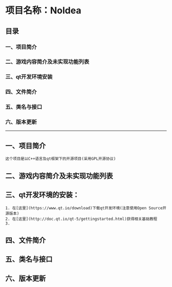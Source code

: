 # 项目名称：Noldea

## 目录

### 一、项目简介
### 二、游戏内容简介及未实现功能列表
### 三、qt开发环境安装
### 四、文件简介
### 五、类名与接口
### 六、版本更新

---

## 一、项目简介

    这个项目是以C++语言及qt框架下的开源项目(采用GPL开源协议)

## 二、游戏内容简介及未实现功能列表

## 三、qt开发环境的安装：

    1. 在[这里](https://www.qt.io/download)下载qt开发环境(注意使用Open Source开源版本)
    2. 在[这里](http://doc.qt.io/qt-5/gettingstarted.html)获得相关基础教程
    3.

## 四、文件简介

## 五、类名与接口

## 六、版本更新
